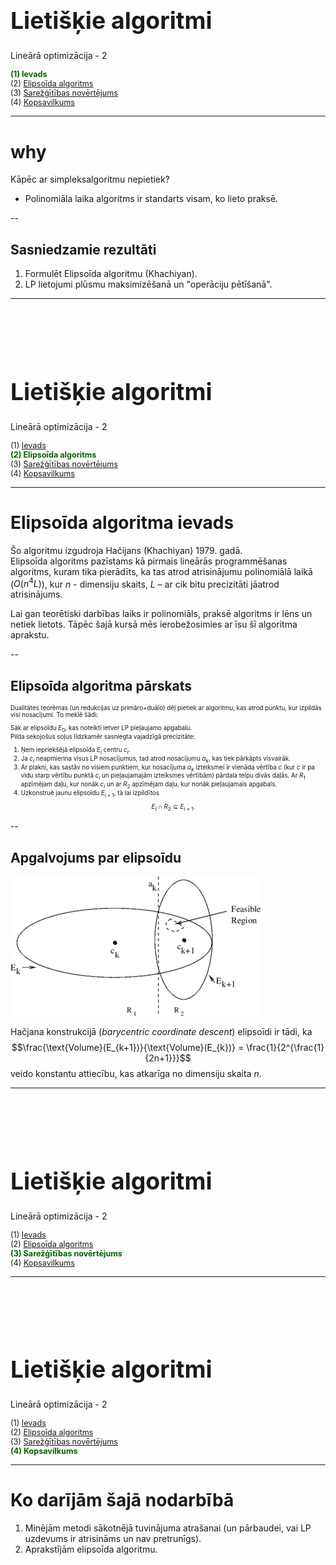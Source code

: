 # &nbsp;

<hgroup>

<h1 style="font-size:28pt">Lietišķie algoritmi</h1>

<blue>Lineārā optimizācija - 2</blue>

</hgroup><hgroup style="font-size:90%">

<span style="color:darkgreen">**(1) Ievads**</span>  
<span>(2) [Elipsoīda algoritms](#section-1)</span>  
<span>(3) [Sarežģītības novērtējums](#section-2)</span>  
<span>(4) [Kopsavilkums](#section-3)</span>

</hgroup>



-----

# <lo-why/> why

<div class="bigWhy">

Kāpēc ar simpleksalgoritmu nepietiek?

</div>

<div class="smallWhy">

* Polinomiāla laika algoritms ir standarts visam, ko lieto praksē.

</div>



--
 
## <lo-theory/> Sasniedzamie rezultāti

1. Formulēt Elipsoīda algoritmu (Khachiyan). 
2. LP lietojumi plūsmu maksimizēšanā un 
"operāciju pētīšanā". 



-----

# &nbsp;

<hgroup>

<h1 style="font-size:28pt">Lietišķie algoritmi</h1>

<blue>Lineārā optimizācija - 2</blue>

</hgroup><hgroup style="font-size:90%">

<span>(1) [Ievads](#section-0)</span>   
<span style="color:darkgreen">**(2) Elipsoīda algoritms**</span>  
<span>(3) [Sarežģītības novērtējums](#section-2)</span>  
<span>(4) [Kopsavilkums](#section-3)</span>

</hgroup>



-----

# <lo-summary/> Elipsoīda algoritma ievads

Šo algoritmu izgudroja Hačijans (Khachiyan) 1979. gadā.  
Elipsoīda algoritms pazīstams kā pirmais lineārās programmēšanas algoritms, 
kuram tika pierādīts, ka tas atrod atrisinājumu polinomiālā laikā ($O(n^4L)$),
kur $n$ - dimensiju skaits, $L$ – ar cik bitu precizitāti jāatrod atrisinājums. 

Lai gan teorētiski darbības laiks ir polinomiāls, praksē algoritms ir 
lēns un netiek lietots. Tāpēc šajā kursā mēs ierobežosimies ar īsu šī algoritma aprakstu.


--

## <lo-summary/> Elipsoīda algoritma pārskats

<div style="font-size:70%">

Dualitātes teorēmas (un redukcijas uz primāro+duālo) dēļ 
pietiek ar algoritmu, kas atrod punktu, kur izpildās visi nosacījumi. To meklē šādi:

Sāk ar elipsoīdu $E_0$, kas noteikti ietver LP pieļaujamo apgabalu.  
Pilda sekojošus soļus līdzkamēr sasniegta vajadzīgā precizitāte:

1. Ņem iepriekšējā elipsoīda $E_i$ centru $c_i$.
2. Ja $c_i$ neapmierina visus LP nosacījumus, tad atrod nosacījumu 
$a_k$, kas tiek pārkāpts visvairāk.
3. Ar plakni, kas sastāv no visiem punktiem, kur nosacījuma $a_k$ 
izteiksmei ir vienāda vērtība $c$ (kur $c$ ir pa vidu starp vērtību punktā 
$c_i$ un pieļaujamajām izteiksmes vērtībām) pārdala telpu divās daļās. 
Ar $R_1$ apzīmējam daļu, kur nonāk $c_i$ un ar $R_2$ apzīmējam daļu, 
kur nonāk pieļaujamais apgabals.
4. Uzkonstruē jaunu elipsoīdu $E_{i+1}$, tā lai izpildītos
$$E_i \cap R_2 \subseteq E_{i+1}.$$

</div>


--

## <lo-summary/> Apgalvojums par elipsoīdu

<hgroup>

![Elipsoid Algorithm](elipsoid-algorithm.png)

</hgroup>
<hgroup>

Hačjana konstrukcijā (*barycentric coordinate descent*) elipsoīdi ir tādi, ka 
$$\frac{\text{Volume}(E_{k+1})}{\text{Volume}(E_{k})} = \frac{1}{2^{\frac{1}{2n+1}}}$$
veido konstantu attiecību, kas atkarīga no dimensiju skaita $n$. 


</hgroup>


-----

# &nbsp;

<hgroup>

<h1 style="font-size:28pt">Lietišķie algoritmi</h1>

<blue>Lineārā optimizācija - 2</blue>

</hgroup><hgroup style="font-size:90%">

<span>(1) [Ievads](#section-0)</span>  
<span>(2) [Elipsoīda algoritms](#section-1)</span>  
<span style="color:darkgreen">**(3) Sarežģītības novērtējums**</span>  
<span>(4) [Kopsavilkums](#section-3)</span>

</hgroup>



-----

# &nbsp;

<hgroup>

<h1 style="font-size:28pt">Lietišķie algoritmi</h1>

<blue>Lineārā optimizācija - 2</blue>

</hgroup><hgroup style="font-size:90%">

<span>(1) [Ievads](#section-0)</span>   
<span>(2) [Elipsoīda algoritms](#section-1)</span>  
<span>(3) [Sarežģītības novērtējums](#section-2)</span>  
<span style="color:darkgreen">**(4) Kopsavilkums**</span>

</hgroup>


-----

# <lo-theory/> Ko darījām šajā nodarbībā

1. Minējām metodi sākotnējā tuvinājuma atrašanai (un pārbaudei, vai LP uzdevums
ir atrisināms un nav pretrunīgs). 
2. Aprakstījām elipsoīda algoritmu. 



